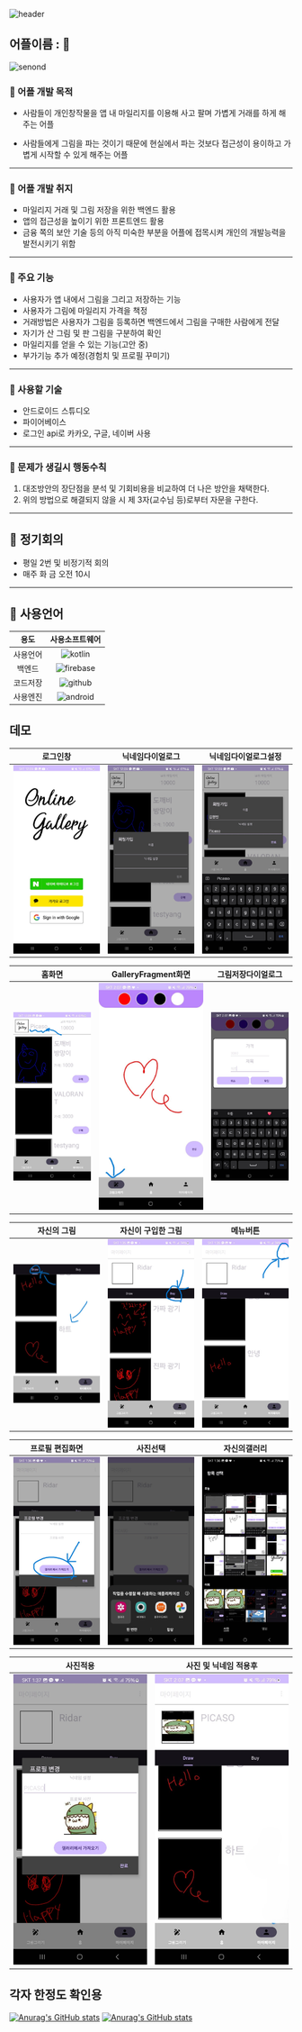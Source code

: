![header](https://capsule-render.vercel.app/api?type=waving&color=0&text=TeamFPS)
## 어플이름 : :art:
![senond](https://capsule-render.vercel.app/api?type=transparent&fontColor=888888&text=OnlineGallary&fontSize=80)
### :notebook_with_decorative_cover: 어플 개발 목적
 - 사람들이 개인창작물을 앱 내 마일리지를 이용해 사고 팔며 가볍게 거래를 하게 해주는 어플

 - 사람들에게 그림을 파는 것이기 때문에 현실에서 파는 것보다 접근성이 용이하고 가볍게 시작할 수 있게 해주는 어플
***
### :closed_book: 어플 개발 취지  
 - 마일리지 거래 및 그림 저장을 위한 백엔드 활용 
 - 앱의 접근성을 높이기 위한 프론트엔드 활용 
 - 금융 쪽의 보안 기술 등의 아직 미숙한 부분을 어플에 접목시켜 개인의 개발능력을 발전시키기 위함
***
### :orange_book: 주요 기능
 - 사용자가 앱 내에서 그림을 그리고 저장하는 기능
 - 사용자가 그림에 마일리지 가격을 책정
 - 거래방법은 사용자가 그림을 등록하면 백엔드에서 그림을 구매한 사람에게 전달
 - 자기가 산 그림 및 판 그림을 구분하여 확인
 - 마일리지를 얻을 수 있는 기능(고안 중)
 - 부가기능 추가 예정(경험치 및 프로필 꾸미기)
***
### :ledger: 사용할 기술
 - 안드로이드 스튜디오
 - 파이어베이스
 - 로그인 api로 카카오, 구글, 네이버 사용
***
### :green_book: 문제가 생길시 행동수칙
   1. 대조방안의 장단점을 분석 및 기회비용을 비교하여 더 나은 방안을 채택한다.
   2. 위의 방법으로 해결되지 않을 시 제 3자(교수님 등)로부터 자문을 구한다.
***
## :blue_book: 정기회의
 - 평일 2번 및 비정기적 회의
 - 매주 화 금 오전 10시
***
## :notebook: 사용언어 
**용도** | **사용소프트웨어**
:-----------------------: | :-----------------------:
사용언어| ![kotlin](https://img.shields.io/badge/Kotlin-0095D5?&style=for-the-badge&logo=kotlin&logoColor=white)
백엔드|![firebase](https://img.shields.io/badge/Firebase-039BE5?style=for-the-badge&logo=Firebase&logoColor=white) 
코드저장|![github](https://img.shields.io/badge/GitHub-100000?style=for-the-badge&logo=github&logoColor=white) 
사용엔진|![android](https://img.shields.io/badge/Android-3DDC84?style=for-the-badge&logo=android&logoColor=white)

## 데모

 **로그인창** | **닉네임다이얼로그** | **닉네임다이얼로그설정** 
 :-------------------: | :--------------------: | :--------------------: 
<img src="https://github.com/2024TUKCOMSP/TeamFPS/blob/main/app/src/main/res/drawable/demo0.jpg" alt="로그인창" width="250"/> | <img src="https://github.com/2024TUKCOMSP/TeamFPS/blob/main/app/src/main/res/drawable/demo1.jpg" alt="닉네임다이얼로그" width="250"/> | <img src="https://github.com/2024TUKCOMSP/TeamFPS/blob/main/app/src/main/res/drawable/demo01.jpg" alt="닉네임다이얼로그" width="250"/>

 **홈화면** | **GalleryFragment화면** | **그림저장다이얼로그** 
 :-------------------: | :--------------------: | :--------------------: 
<img src="https://github.com/2024TUKCOMSP/TeamFPS/blob/main/app/src/main/res/drawable/demo2.jpg" alt="홈화면" width="250"/> | <img src="https://github.com/2024TUKCOMSP/TeamFPS/blob/main/app/src/main/res/drawable/demo3.jpg" alt="GallaryFragment화면" width="250"/> | <img src="https://github.com/2024TUKCOMSP/TeamFPS/blob/main/app/src/main/res/drawable/demo4.jpg" alt="그림 저장" width="250"/>

 **자신의 그림** | **자신이 구입한 그림** | **메뉴버튼** 
 :-------------------: | :--------------------: | :--------------------: 
<img src="https://github.com/2024TUKCOMSP/TeamFPS/blob/main/app/src/main/res/drawable/demo5.jpg" alt="자신의 화백" width="250"/> | <img src="https://github.com/2024TUKCOMSP/TeamFPS/blob/main/app/src/main/res/drawable/demo6.jpg" alt="산 그림" width="250"/> | <img src="https://github.com/2024TUKCOMSP/TeamFPS/blob/main/app/src/main/res/drawable/demo7.jpg" alt="메뉴버튼" width="250"/>

 **프로필 편집화면** | **사진선택** | **자신의갤러리** 
 :-------------------: | :--------------------: | :--------------------: 
<img src="https://github.com/2024TUKCOMSP/TeamFPS/blob/main/app/src/main/res/drawable/demo9.jpg" alt="프로필편집" width="250"/> | <img src="https://github.com/2024TUKCOMSP/TeamFPS/blob/main/app/src/main/res/drawable/demo10.jpg" alt="사진선택" width="250"/> | <img src="https://github.com/2024TUKCOMSP/TeamFPS/blob/main/app/src/main/res/drawable/demo11.jpg" alt="자신의갤러리" width="250"/>

 **사진적용** | **사진 및 닉네임 적용후** 
 :-------------------: | :--------------------: 
<img src="https://github.com/2024TUKCOMSP/TeamFPS/blob/main/app/src/main/res/drawable/demo12.jpg" alt="사진적용" width="250"/> | <img src="https://github.com/2024TUKCOMSP/TeamFPS/blob/main/app/src/main/res/drawable/demo13.jpg" alt="사진및 닉네임 적용후" width="250"/>




## 각자 한정도 확인용
[![Anurag's GitHub stats](https://github-readme-stats.vercel.app/api?username=HyunBeen0903)](https://github.com/anuraghazra/github-readme-stats)
[![Anurag's GitHub stats](https://github-readme-stats.vercel.app/api?username=ydg0724)](https://github.com/anuraghazra/github-readme-stats)
